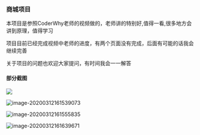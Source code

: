 ### 商城项目
本项目是参照CoderWhy老师的视频做的，老师讲的特别好,值得一看,很多地方会讲到原理，值得学习

项目目前已经完成视频中老师的进度，有两个页面没有完成，后面有可能的话我会继续完善

关于项目的问题也欢迎大家提问，有时间我会一一解答

#### 部分截图

![](https://github.com/image/image-20200312161526218.png)

![image-20200312161539073](https://github.com/image/image-20200312161539073.png)

![image-20200312161555835](https://github.com/image/image-20200312161555835.png)

![image-20200312161639671](https://github.com/image/image-20200312161639671.png)